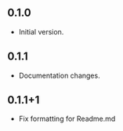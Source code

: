 ## 0.1.0

- Initial version.

## 0.1.1

- Documentation changes.

## 0.1.1+1

- Fix formatting for Readme.md

